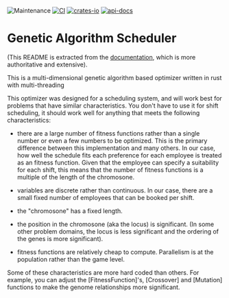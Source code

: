 

  ![Maintenance](https://img.shields.io/badge/maintenance-actively--developed-brightgreen.svg)
  [![CI](https://github.com/bryanlarsen/ga-scheduler/actions/workflows/rustdoc.yml/badge.svg)](https://github.com/bryanlarsen/gas/actions)
  [![crates-io](https://img.shields.io/crates/v/ga-scheduler.svg)](https://crates.io/crates/ga-scheduler)
  [![api-docs](https://docs.rs/ga-scheduler/badge.svg)](https://docs.rs/ga-scheduler)
  
# Genetic Algorithm Scheduler

(This README is extracted from the [documentation](https://bryanlarsen.github.io/gas/gas/index.html), which is more authoritative and extensive).

This is a multi-dimensional genetic algorithm based optimizer written in rust with multi-threading

This optimizer was designed for a scheduling system, and will work best for problems that have similar characteristics.   You don't have to use it for shift scheduling, it should work well for anything that meets the following characteristics:

- there are a large number of fitness functions rather than a single number or even a few numbers to be optimized.  This is the primary difference between this implementation and many others.   In our case, how well the schedule fits each preference for each employee is treated as an fitness function.   Given that the employee can specify a suitability for each shift, this means that the number of fitness functions is a multiple of the length of the chromosone.

- variables are discrete rather than continuous.   In our case, there are a small fixed number of employees that can be booked per shift.

- the "chromosone" has a fixed length.

- the position in the chromosone (aka the locus) is significant.    (In some other problem domains, the locus is less significant and the ordering of the genes is more significant).

- fitness functions are relatively cheap to compute.  Parallelism is at the population rather than the game level.

Some of these characteristics are more hard coded than others.   For example, you can adjust the [FitnessFunction]'s, [Crossover] and [Mutation] functions to make the genome relationships more significant.

